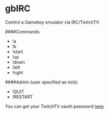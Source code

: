 gbIRC
=====

Control a Gameboy emulator via IRC/TwitchTV.


####Commands:
* !a
* !b
* !start
* !up
* !down
* !left
* !right

####Admin (user specified as nick)
* !QUIT
* !RESTART


You can get your TwitchTV oauth password [here](http://www.twitchapps.com/tmi)
